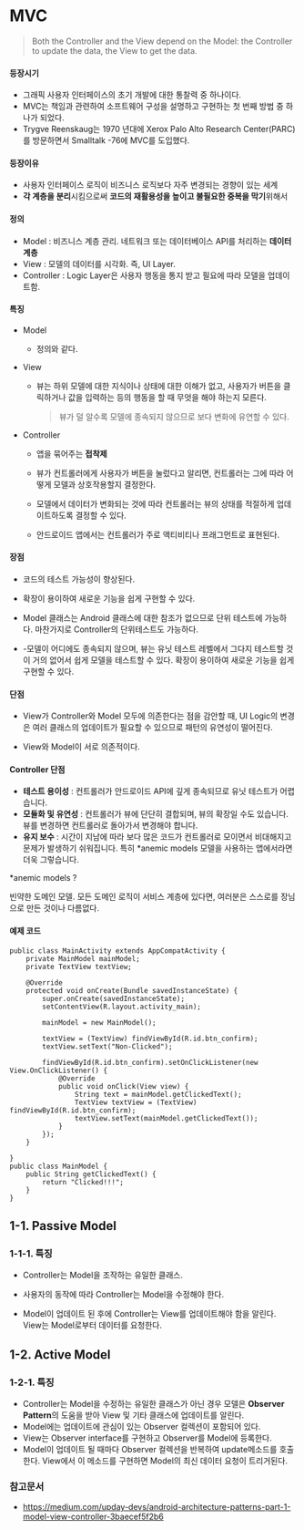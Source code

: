 # MVC

> Both the Controller and the View depend on the Model: the Controller to update the data, the View to get the data.

#### 등장시기

- 그래픽 사용자 인터페이스의 초기 개발에 대한 통찰력 중 하나이다.
- MVC는 책임과 관련하여 소프트웨어 구성을 설명하고 구현하는 첫 번째 방법 중 하나가 되었다.
- Trygve Reenskaug는 1970 년대에 Xerox Palo Alto Research Center(PARC)를 방문하면서 Smalltalk -76에 MVC를 도입했다.

#### 등장이유

- 사용자 인터페이스 로직이 비즈니스 로직보다 자주 변경되는 경향이 있는 세계
- **각 계층을 분리**시킴으로써 **코드의 재활용성을 높이고 불필요한 중복을 막기**위해서

#### 정의

- Model : 비즈니스 계층 관리. 네트워크 또는 데이터베이스 API를 처리하는 **데이터 계층**
- View : 모델의 데이터를 시각화. 즉, UI Layer.
- Controller : Logic Layer은 사용자 행동을 통지 받고 필요에 따라 모델을 업데이트함.

#### 특징

- Model

  - 정의와 같다.

- View

  - 뷰는 하위 모델에 대한 지식이나 상태에 대한 이해가 없고, 사용자가 버튼을 클릭하거나 값을 입력하는 등의 행동을 할 때 무엇을 해야 하는지 모른다.

    > 뷰가 덜 알수록 모델에 종속되지 않으므로 보다 변화에 유연할 수 있다.

- Controller

  - 앱을 묶어주는 **접착제**

  - 뷰가 컨트롤러에게 사용자가 버튼을 눌렀다고 알리면, 컨트롤러는 그에 따라 어떻게 모델과 상호작용할지 결정한다.

  - 모델에서 데이터가 변화되는 것에 따라 컨트롤러는 뷰의 상태를 적절하게 업데이트하도록 결정할 수 있다.

  - 안드로이드 앱에서는 컨트롤러가 주로 액티비티나 프래그먼트로 표현된다.

    

#### 장점

- 코드의 테스트 가능성이 향상된다.

- 확장이 용이하여 새로운 기능을 쉽게 구현할 수 있다.

- Model 클래스는 Android 클래스에 대한 참조가 없으므로 단위 테스트에 가능하다. 마찬가지로 Controller의 단위테스트도 가능하다.

  

- -모델이 어디에도 종속되지 않으며, 뷰는 유닛 테스트 레벨에서 그다지 테스트할 것이 거의 없어서 쉽게 모델을 테스트할 수 있다. 확장이 용이하여 새로운 기능을 쉽게 구현할 수 있다.

  

#### 단점

- View가 Controller와 Model 모두에 의존한다는 점을 감안할 때, UI Logic의 변경은 여러 클래스의 업데이트가 필요할 수 있으므로 패턴의 유연성이 떨어진다.

  

- View와 Model이 서로 의존적이다.

  

#### Controller 단점

- **테스트 용이성** : 컨트롤러가 안드로이드 API에 깊게 종속되므로 유닛 테스트가 어렵습니다.
- **모듈화 및 유연성** : 컨트롤러가 뷰에 단단히 결합되며, 뷰의 확장일 수도 있습니다. 뷰를 변경하면 컨트롤러로 돌아가서 변경해야 합니다.
- **유지 보수** : 시간이 지남에 따라 보다 많은 코드가 컨트롤러로 모이면서 비대해지고 문제가 발생하기 쉬워집니다. 특히 *anemic models 모델을 사용하는 앱에서라면 더욱 그렇습니다.

*anemic models ?

빈약한 도메인 모델. 모든 도메인 로직이 서비스 계층에 있다면, 여러분은 스스로를 장님으로 만든 것이나 다름없다.

#### 예제 코드

```
public class MainActivity extends AppCompatActivity {
    private MainModel mainModel;
    private TextView textView;

    @Override
    protected void onCreate(Bundle savedInstanceState) {
        super.onCreate(savedInstanceState);
        setContentView(R.layout.activity_main);

        mainModel = new MainModel();

        textView = (TextView) findViewById(R.id.btn_confirm);
        textView.setText("Non-Clicked");

        findViewById(R.id.btn_confirm).setOnClickListener(new View.OnClickListener() {
            @Override
            public void onClick(View view) {
                String text = mainModel.getClickedText();
                TextView textView = (TextView) findViewById(R.id.btn_confirm);
                textView.setText(mainModel.getClickedText());
            }
        });
    }

}
public class MainModel {
    public String getClickedText() {
        return "Clicked!!!";
    }
}
```

## 1-1. Passive Model

### 1-1-1. 특징

- Controller는 Model을 조작하는 유일한 클래스.

- 사용자의 동작에 따라 Controller는 Model을 수정해야 한다.

- Model이 업데이트 된 후에 Controller는 View를 업데이트해야 함을 알린다. View는 Model로부터 데이터를 요청한다.

  

## 1-2. Active Model

### 1-2-1. 특징

- Controller는 Model을 수정하는 유일한 클래스가 아닌 경우 모델은 **Observer Pattern**의 도움을 받아 View 및 기타 클래스에 업데이트를 알린다.
- Model에는 업데이트에 관심이 있는 Observer 컬렉션이 포함되어 있다.
- View는 Observer interface를 구현하고 Observer를 Model에 등록한다.
- Model이 업데이트 될 때마다 Observer 컬렉션을 반복하여 update메소드를 호출한다. View에서 이 메소드를 구현하면 Model의 최신 데이터 요청이 트리거된다.





### 참고문서

* https://medium.com/upday-devs/android-architecture-patterns-part-1-model-view-controller-3baecef5f2b6

